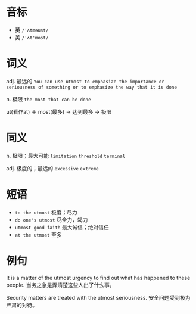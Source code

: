 # 音标

- 英 `/'ʌtməust/`
- 美 `/'ʌt'most/`

# 词义

adj. 最远的
`You can use utmost to emphasize the importance or seriousness of something or to emphasize the way that it is done`

n. 极限
`the most that can be done`



ut(看作at) ＋ most(最多) → 达到最多 → 极限

# 同义

n. 极限；最大可能
`limitation` `threshold` `terminal`

adj. 极度的；最远的
`excessive` `extreme`

# 短语

- `to the utmost` 极度；尽力
- `do one's utmost` 尽全力，竭力
- `utmost good faith` 最大诚信；绝对信任
- `at the utmost` 至多

# 例句

It is a matter of the utmost urgency to find out what has happened to these people.
当务之急是弄清楚这些人出了什么事。

Security matters are treated with the utmost seriousness.
安全问题受到极为严肃的对待。


